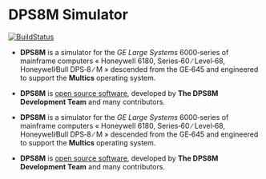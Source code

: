 # DPS8M Simulator

[![BuildStatus](https://gitlab.com/dps8m/dps8m/badges/master/pipeline.svg?ignore_skipped=true)](https://gitlab.com/dps8m/dps8m/-/commits/master/)

- **DPS8M** is a simulator for the _GE Large Systems_ 6000‑series of
  mainframe computers « Honeywell 6180, Series‑60 ∕ Level‑68,
  Honeywell∕Bull DPS‑8 ∕ M » descended from the GE‑645 and engineered
  to support the **Multics** operating system.

- **DPS8M** is [open source software](LICENSE.md), developed by
  **The DPS8M Development Team** and many contributors.

- **DPS8M** is a simulator for the _GE Large Systems_ 6000‑series of
  mainframe computers « Honeywell 6180, Series‑60 ∕ Level‑68,
  Honeywell∕Bull DPS‑8 ∕ M » descended from the GE‑645 and engineered
  to support the **Multics** operating system.

- **DPS8M** is [open source software](LICENSE.md), developed by
  **The DPS8M Development Team** and many contributors.

